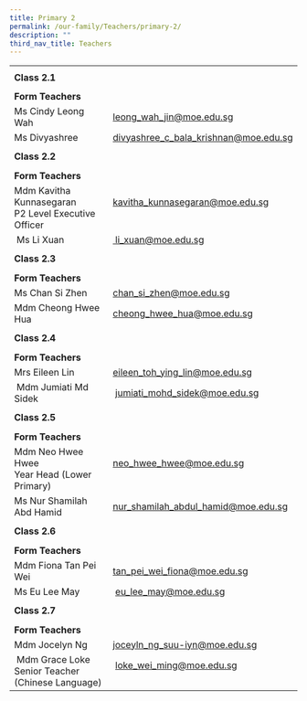 ```yaml
---
title: Primary 2
permalink: /our-family/Teachers/primary-2/
description: ""
third_nav_title: Teachers
---
```


<table border="0" width="100%" cellspacing="0">
<tbody>
<tr>
<td colspan="2" height="41"><strong>Class 2.1</strong></td>
</tr>
<tr>
<td colspan="2" height="25"><strong>Form Teachers</strong></td>
</tr>
<tr>
<td width="50%">Ms Cindy Leong Wah</td>
<td width="50%"><a href="mailto:leong_wah_jin@moe.edu.sg" target="">leong_wah_jin@moe.edu.sg</a></td>
</tr>
<tr>
<td>
<div>
<div>Ms Divyashree</div>
</div>
</td>
<td><a href="mailto:divyashree_c_bala_krishnan@moe.edu.sg" target="">divyashree_c_bala_krishnan@moe.edu.sg</a></td>
</tr>
<tr>
<td colspan="2" height="41"><strong>Class 2.2</strong></td>
</tr>
<tr>
<td colspan="2" height="25"><strong>Form Teachers</strong></td>
</tr>
<tr>
<td width="50%">Mdm Kavitha Kunnasegaran<br />P2 Level Executive Officer</td>
<td><a href="mailto:kavitha_kunnasegaran@moe.edu.sg" target="">kavitha_kunnasegaran@moe.edu.sg</a><br /><br /></td>
</tr>
<tr>
<td>&nbsp;Ms Li Xuan</td>
<td><a href="mailto:%C2%A0li_xuan@moe.edu.sg" target="">&nbsp;li_xuan@moe.edu.sg</a></td>
</tr>
<tr>
<td colspan="2" height="41"><strong>Class 2.3</strong></td>
</tr>
<tr>
<td colspan="2" height="25"><strong>Form Teachers</strong></td>
</tr>
<tr>
<td>Ms Chan Si Zhen</td>
<td><a href="mailto:chan_si_zhen@moe.edu.sg" target="">chan_si_zhen@moe.edu.sg</a></td>
</tr>
<tr>
<td>
<div>Mdm Cheong Hwee Hua</div>
</td>
<td><a href="mailto:cheong_hwee_hua@moe.edu.sg" target="">cheong_hwee_hua@moe.edu.sg</a></td>
</tr>
<tr>
<td colspan="2" height="41"><strong>Class 2.4</strong></td>
</tr>
<tr>
<td colspan="2" height="25"><strong>Form Teachers</strong></td>
</tr>
<tr>
<td width="50%">Mrs Eileen Lin</td>
<td width="50%"><a href="mailto:eileen_toh_ying_lin@moe.edu.sg" target="">eileen_toh_ying_lin@moe.edu.sg</a></td>
</tr>
<tr>
<td>&nbsp;Mdm Jumiati Md Sidek</td>
<td>&nbsp;<a href="mailto:jumiati_mohd_sidek@moe.edu.sg" target="">jumiati_mohd_sidek@moe.edu.sg</a></td>
</tr>
<tr>
<td colspan="2" height="41"><strong>Class 2.5</strong></td>
</tr>
<tr>
<td colspan="2" height="25"><strong>Form Teachers</strong></td>
</tr>
<tr>
<td>Mdm Neo Hwee Hwee<br />Year Head (Lower Primary)</td>
<td><a href="mailto:neo_hwee_hwee@moe.edu.sg" target="">neo_hwee_hwee@moe.edu.sg</a><br /><br /></td>
</tr>
<tr>
<td>
<div>Ms Nur Shamilah Abd Hamid</div>
</td>
<td><a href="mailto:nur_shamilah_abdul_hamid@moe.edu.sg" target="">nur_shamilah_abdul_hamid@moe.edu.sg</a></td>
</tr>
<tr>
<td colspan="2" height="41"><strong>Class 2.6</strong></td>
</tr>
<tr>
<td colspan="2" height="25"><strong>Form Teachers</strong></td>
</tr>
<tr>
<td>
<div>Mdm Fiona Tan Pei Wei&nbsp;</div>
</td>
<td><a href="mailto:tan_pei_wei_fiona@moe.edu.sg" target="">tan_pei_wei_fiona@moe.edu.sg</a></td>
</tr>
<tr>
<td>Ms Eu Lee May</td>
<td>&nbsp;<a href="mailto:loke_wei_ming@moe.edu.sg" target="">eu_lee_may@moe.edu.sg</a></td>
</tr>
<tr>
<td colspan="2" height="41"><strong>Class 2.7</strong></td>
</tr>
<tr>
<td colspan="2" height="25"><strong>Form Teachers</strong></td>
</tr>
<tr>
<td>Mdm Jocelyn Ng</td>
<td><a href="mailto:joceyln_ng_suu-iyn@moe.edu.sg" target="">joceyln_ng_suu-iyn@moe.edu.sg</a></td>
</tr>
<tr>
<td>&nbsp;Mdm Grace Loke<br />Senior Teacher (Chinese Language)</td>
<td>&nbsp;<a href="mailto:loke_wei_ming@moe.edu.sg" target="">loke_wei_ming@moe.edu.sg</a><br /><br /></td>
</tr>
</tbody>
</table>